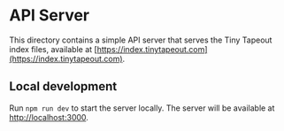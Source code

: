 # API Server

This directory contains a simple API server that serves the Tiny Tapeout index files, available at [https://index.tinytapeout.com](https://index.tinytapeout.com).

## Local development

Run `npm run dev` to start the server locally. The server will be available at [http://localhost:3000](http://localhost:3000).
